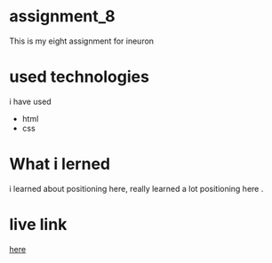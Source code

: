 # assignment_8
This is my eight assignment for ineuron 

# used technologies 
i have used 
- html
- css
# What i lerned 
i learned about positioning here, really learned a lot positioning here . 
# live link 
[here](https://brilliant-babka-f1bb38.netlify.app/)

